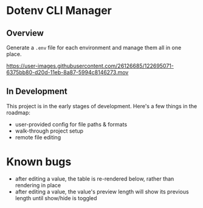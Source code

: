 # Dotenv CLI Manager

## Overview

Generate a `.env` file for each environment and manage them all in one place.

https://user-images.githubusercontent.com/26126685/122695071-6375bb80-d20d-11eb-8a87-5994c8146273.mov

## In Development

This project is in the early stages of development. Here's a few things in the roadmap:
- user-provided config for file paths & formats
- walk-through project setup
- remote file editing

# Known bugs

- after editing a value, the table is re-rendered below, rather than rendering in place
- after editing a value, the value's preview length will show its previous length until show/hide is toggled